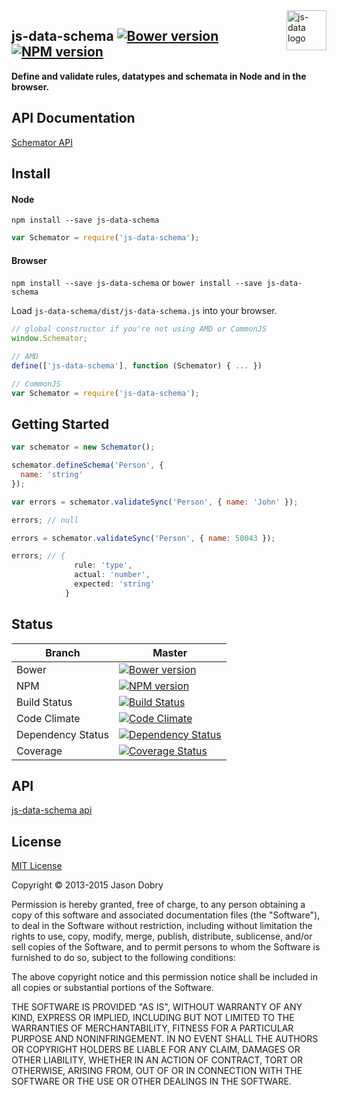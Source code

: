 <img src="https://raw.githubusercontent.com/js-data/js-data/master/js-data.png" alt="js-data logo" title="js-data" align="right" width="64" height="64" />

## js-data-schema [![Bower version](https://badge.fury.io/bo/js-data-schema.png)](http://badge.fury.io/bo/js-data-schema) [![NPM version](https://badge.fury.io/js/js-data-schema.png)](http://badge.fury.io/js/js-data-schema)

__Define and validate rules, datatypes and schemata in Node and in the browser.__

## API Documentation
[Schemator API](http://www.js-data.io/docs/js-data-schema)

## Install

#### Node
`npm install --save js-data-schema`

```js
var Schemator = require('js-data-schema');
```

#### Browser
`npm install --save js-data-schema` or `bower install --save js-data-schema`

Load `js-data-schema/dist/js-data-schema.js` into your browser.

```js
// global constructor if you're not using AMD or CommonJS
window.Schemator;

// AMD
define(['js-data-schema'], function (Schemator) { ... })

// CommonJS
var Schemator = require('js-data-schema');
```

## Getting Started

```js
var schemator = new Schemator();

schemator.defineSchema('Person', {
  name: 'string'
});

var errors = schemator.validateSync('Person', { name: 'John' });

errors; // null

errors = schemator.validateSync('Person', { name: 50043 });

errors; // {
              rule: 'type',
              actual: 'number',
              expected: 'string'
            }
```

## Status

| Branch | Master |
| ------ | ------ |
| Bower | [![Bower version](https://badge.fury.io/bo/js-data-schema.png)](http://badge.fury.io/bo/js-data-schema) |
| NPM | [![NPM version](https://badge.fury.io/js/js-data-schema.png)](http://badge.fury.io/js/js-data-schema) |
| Build Status | [![Build Status](https://travis-ci.org/js-data/js-data-schema.png?branch=master)](https://travis-ci.org/js-data/js-data-schema) |
| Code Climate | [![Code Climate](https://codeclimate.com/github/js-data/js-data-schema.png)](https://codeclimate.com/github/js-data/js-data-schema) |
| Dependency Status | [![Dependency Status](https://gemnasium.com/js-data/js-data-schema.png)](https://gemnasium.com/js-data/js-data-schema) |
| Coverage | [![Coverage Status](https://coveralls.io/repos/js-data/js-data-schema/badge.png?branch=master)](https://coveralls.io/r/js-data/js-data-schema?branch=master) |

## API

[js-data-schema api](http://www.js-data.io/docs/js-data-schema)

## License
[MIT License](https://github.com/js-data/js-data-schema/blob/master/LICENSE)

Copyright © 2013-2015 Jason Dobry

Permission is hereby granted, free of charge, to any person obtaining a copy of
this software and associated documentation files (the "Software"), to deal in
the Software without restriction, including without limitation the rights to
use, copy, modify, merge, publish, distribute, sublicense, and/or sell copies
of the Software, and to permit persons to whom the Software is furnished to do
so, subject to the following conditions:

The above copyright notice and this permission notice shall be included in all
copies or substantial portions of the Software.

THE SOFTWARE IS PROVIDED "AS IS", WITHOUT WARRANTY OF ANY KIND, EXPRESS OR
IMPLIED, INCLUDING BUT NOT LIMITED TO THE WARRANTIES OF MERCHANTABILITY, FITNESS
FOR A PARTICULAR PURPOSE AND NONINFRINGEMENT. IN NO EVENT SHALL THE AUTHORS OR
COPYRIGHT HOLDERS BE LIABLE FOR ANY CLAIM, DAMAGES OR OTHER LIABILITY, WHETHER
IN AN ACTION OF CONTRACT, TORT OR OTHERWISE, ARISING FROM, OUT OF OR IN
CONNECTION WITH THE SOFTWARE OR THE USE OR OTHER DEALINGS IN THE SOFTWARE.
